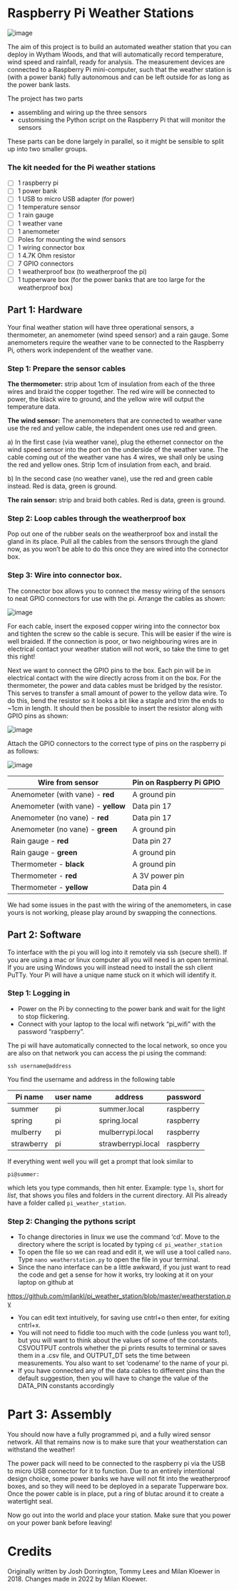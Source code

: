 # Raspberry Pi Weather Stations

![image](https://user-images.githubusercontent.com/25530332/192252861-2d898804-bf3b-4320-9dc0-1399f69e9c74.png)

The aim of this project is to build an automated weather station that you can
deploy in Wytham Woods, and that will automatically record
temperature, wind speed and rainfall, ready for analysis.
The measurement devices are connected to a Raspberry Pi mini-computer, such that
the weather station is (with a power bank) fully autonomous and can be left outside
for as long as the power bank lasts.

The project has two parts
- assembling and wiring up the three sensors
- customising the Python script on the Raspberry Pi that will monitor the sensors

These parts can be done largely in parallel, so it might be sensible to split up into two smaller groups.

### The kit needed for the Pi weather stations

- [ ] 1 raspberry pi
- [ ] 1 power bank
- [ ] 1 USB to micro USB adapter (for power)
- [ ] 1 temperature sensor
- [ ] 1 rain gauge
- [ ] 1 weather vane
- [ ] 1 anemometer
- [ ] Poles for mounting the wind sensors
- [ ] 1 wiring connector box
- [ ] 1 4.7K Ohm resistor
- [ ] 7 GPIO connectors
- [ ] 1 weatherproof box (to weatherproof the pi)
- [ ] 1 tupperware box (for the power banks that are too large for the weatherproof box) 

## Part 1: Hardware

Your final weather station will have three operational sensors, a thermometer, an
anemometer (wind speed sensor) and a rain gauge. Some anemometers require the weather
vane to be connected to the Raspberry Pi, others work independent of the weather vane.

### Step 1: Prepare the sensor cables

**The thermometer:** strip about 1cm of insulation from each of the three
wires and braid the copper together. The red wire will be connected to
power, the black wire to ground, and the yellow wire will output the
temperature data.

**The wind sensor:** The anemometers that are connected to weather vane use the
red and yellow cable, the independent ones use red and green.

a) In the first case (via weather vane),
plug the ethernet connector on the wind speed sensor into the port on the underside
of the weather vane. The cable coming out of the weather vane has 4 wires, we shall
only be using the red and yellow ones. Strip 1cm of insulation from each, and braid.

b) In the second case (no weather vane), use the red and green cable instead.
Red is data, green is ground.

**The rain sensor:** strip and braid both cables. Red is data, green is ground.

### Step 2: Loop cables through the weatherproof box

Pop out one of the rubber seals on the weatherproof box and install the gland in its place.
Pull all the cables from the sensors through the gland now, as you won’t be able to do
this once they are wired into the connector box.

### Step 3: Wire into connector box.

The connector box allows you to connect the messy wiring of the sensors
to neat GPIO connectors for use with the pi. Arrange the cables as shown:

![image](https://user-images.githubusercontent.com/25530332/192256927-4ba2b490-95fb-4416-ae4d-a3e767c02546.png)

For each cable, insert the exposed copper wiring into the connector box
and tighten the screw so the cable is secure. This will be easier if the wire
is well braided. If the connection is poor, or two neighbouring wires are in
electrical contact your weather station will not work, so take the time to
get this right!

Next we want to connect the GPIO pins to the box. Each pin will be in
electrical contact with the wire directly across from it on the box. For the
thermometer, the power and data cables must be bridged by the resistor.
This serves to transfer a small amount of power to the yellow data wire. To
do this, bend the resistor so it looks a bit like a staple and trim the ends to
~1cm in length. It should then be possible to insert the resistor along with
GPIO pins as shown:

![image](https://user-images.githubusercontent.com/25530332/192257320-45daf17d-3004-4b39-8a94-fbd03cc54821.png)

Attach the GPIO connectors to the correct type of pins on the raspberry pi
as follows:

![image](https://user-images.githubusercontent.com/25530332/192257095-890af097-697b-4c2b-a0be-4c2a2dd1edf4.png)

| Wire from sensor | Pin on Raspberry Pi GPIO |
| - | - |
| Anemometer (with vane) - **red** | A ground pin |
| Anemometer (with vane) - **yellow** | Data pin 17 |
| Anemometer (no vane) - **red** | Data pin 17 |
| Anemometer (no vane) - **green** | A ground pin |
| Rain gauge - **red** | Data pin 27 |
| Rain gauge - **green** | A ground pin |
| Thermometer - **black** | A ground pin |
| Thermometer - **red** | A 3V power pin |
| Thermometer - **yellow** | Data pin 4 |

We had some issues in the past with the wiring of the anemometers, in case yours is not working, please play around
by swapping the connections.

## Part 2: Software

To interface with the pi you will log into it remotely via ssh (secure shell). If you
are using a mac or linux computer all you will need is an open terminal. If you
are using Windows you will instead need to install the ssh client PuTTy. Your Pi
will have a unique name stuck on it which will identify it.

### Step 1: Logging in

- Power on the Pi by connecting to the power bank and wait for the light to stop flickering.
- Connect with your laptop to the local wifi network “pi_wifi” with the password “raspberry”.

The pi will have automatically connected to the local network, so once you
are also on that network you can access the pi using the command:

```
ssh username@address
```

You find the username and address in the following table

| Pi name | user name | address | password |
| - | - | - | - |
| summer | pi | summer.local | raspberry |
| spring | pi | spring.local | raspberry |
| mulberry | pi | mulberrypi.local | raspberry |
| strawberry | pi | strawberrypi.local | raspberry |

If everything went well you will get a prompt that look similar to

```
pi@summer:
```

which lets you type commands, then hit enter.
Example: type `ls`, short for *list*, that shows you files and folders in the current directory.
All Pis already have a folder called `pi_weather_station`.

### Step 2: Changing the pythons script

- To change directories in linux we use the command ‘cd’. Move to the
directory where the script is located by typing `cd pi_weather_station`
- To open the file so we can read and edit it, we will use a tool called `nano`.
Type `nano weatherstation.py` to open the file in your terminal.
- Since the nano interface can be a little awkward, if you just want to read
the code and get a sense for how it works, try looking at it on your laptop
on github at

https://github.com/milankl/pi_weather_station/blob/master/weatherstation.py

- You can edit text intuitively, for saving use cntrl+o then enter, for exiting cntrl+x.
- You will not need to fiddle too much with the code (unless you want to!),
but you will want to think about the values of some of the constants.
CSVOUTPUT controls whether the pi prints results to terminal or saves
them in a .csv file, and OUTPUT_DT sets the time between measurements.
You also want to set ‘codename’ to the name of your pi.
- If you have connected any of the data cables to different pins than the
default suggestion, then you will have to change the value of the DATA_PIN
constants accordingly

# Part 3: Assembly

You should now have a fully programmed pi, and a fully wired sensor network. All
that remains now is to make sure that your weatherstation can withstand the
weather!

The power pack will need to be connected to the raspberry pi via the USB to
micro USB connector for it to function. Due to an entirely intentional design
choice, some power banks we have will not fit into the weatherproof boxes, and so
they will need to be deployed in a separate Tupperware box. Once the power cable
is in place, put a ring of blutac around it to create a watertight seal.

Now go out into the world and place your station.
Make sure that you power on your power bank before leaving!

# Credits

Originally written by Josh Dorrington, Tommy Lees and Milan Kloewer in 2018.
Changes made in 2022 by Milan Kloewer.

